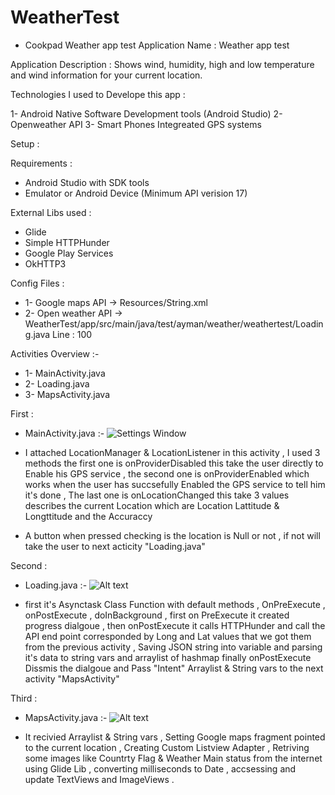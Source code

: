# WeatherTest
* Cookpad Weather app test 
Application Name : Weather app test 

Application Description : Shows wind, humidity, high and low temperature and wind information for your current location.

Technologies I used to Develope this app : 


1- Android Native Software Development tools (Android Studio)
2- Openweather API 
3- Smart Phones Integreated GPS systems


Setup :

Requirements : 
* Android Studio with SDK tools 
* Emulator or Android Device (Minimum API verision 17)

External Libs used : 
* Glide 
* Simple HTTPHunder
* Google Play Services 
* OkHTTP3

Config Files : 

* 1- Google maps API ->  Resources/String.xml
* 2-  Open weather API -> WeatherTest/app/src/main/java/test/ayman/weather/weathertest/Loading.java Line : 100

 
Activities Overview :- 

* 1- MainActivity.java	
* 2- Loading.java	
* 3- MapsActivity.java

First : 
* MainActivity.java  :- 
![Settings Window](https://raw.githubusercontent.com/0x4ym4n/WeatherTest/master/Screenshot_2017-06-25-01-08-58.png)

 
* I attached LocationManager  & LocationListener in this activity , I used 3 methods the first one is onProviderDisabled this take the user directly to Enable his GPS service , the second one is onProviderEnabled which works when the user has succsefully Enabled the GPS service to tell him it's done , The last one is onLocationChanged this take 3 values describes the current Location which are Location Lattitude & Longttitude and the Accuraccy 

* A button when pressed checking is the location is Null or not , if not will take the user to next acticity "Loading.java" 

Second :
* Loading.java :-
![Alt text](https://raw.githubusercontent.com/0x4ym4n/WeatherTest/master/Screenshot_2017-06-25-01-09-40.png "Optional title")


* first it's Asynctask Class Function with default methods , OnPreExecute , onPostExecute , doInBackground , 
first on PreExecute it created progress dialgoue , then onPostExecute it calls HTTPHunder and call the API end point corresponded by Long and Lat values that we got them from the previous activity , Saving JSON string into variable and parsing it's data to string vars and arraylist of hashmap 
finally onPostExecute Dissmis the dialgoue and Pass "Intent" Arraylist & String vars to the next activity "MapsActivity"

Third : 
* MapsActivity.java :-
![Alt text](https://raw.githubusercontent.com/0x4ym4n/WeatherTest/master/Screenshot_2017-06-25-01-09-40.png "Optional title")


* It recivied Arraylist & String vars , Setting Google maps fragment pointed to the current location , Creating Custom Listview Adapter , Retriving some images like Countrty Flag & Weather Main status from the internet using Glide Lib , converting milliseconds to Date , accsessing and update  TextViews and ImageViews .
